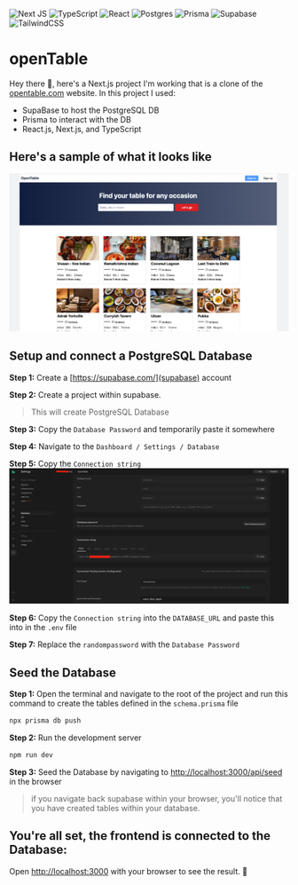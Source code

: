 ![Next JS](https://img.shields.io/badge/Next-black?style=for-the-badge&logo=next.js&logoColor=white)
![TypeScript](https://img.shields.io/badge/typescript-%23007ACC.svg?style=for-the-badge&logo=typescript&logoColor=white)
![React](https://img.shields.io/badge/react-%2320232a.svg?style=for-the-badge&logo=react&logoColor=%2361DAFB)
![Postgres](https://img.shields.io/badge/postgres-%23316192.svg?style=for-the-badge&logo=postgresql&logoColor=white)
![Prisma](https://img.shields.io/badge/Prisma-3982CE?style=for-the-badge&logo=Prisma&logoColor=white)
![Supabase](https://img.shields.io/badge/Supabase-3ECF8E?style=for-the-badge&logo=supabase&logoColor=white)
![TailwindCSS](https://img.shields.io/badge/tailwindcss-%2338B2AC.svg?style=for-the-badge&logo=tailwind-css&logoColor=white)


# openTable

Hey there 👋, here's a Next.js project I'm working that is a clone of the [opentable.com](https://www.opentable.com/) website. In this project I used:
- SupaBase to host the PostgreSQL DB
- Prisma to interact with the DB
- React.js, Next.js, and TypeScript


## Here's a sample of what it looks like
![Image of the Next.js project I'm working on](readme_images/frontend-pic.png)

## Setup and connect a PostgreSQL Database
**Step 1:** Create a [https://supabase.com/](supabase) account

**Step 2:** Create a project within supabase.
> This will create PostgreSQL Database

**Step 3:** Copy the `Database Password` and temporarily paste it somewhere

**Step 4:** Navigate to the `Dashboard / Settings / Database`

**Step 5:** Copy the `Connection string`
![Screenshot of the Connection string you need to copy](readme_images/con_str_photo.png)

**Step 6:** Copy the `Connection string` into the `DATABASE_URL` and paste this into in the `.env` file

**Step 7:** Replace the `randompassword` with the `Database Password`

## Seed the Database
**Step 1:** Open the terminal and navigate to the root of the project and run this command to create the tables defined in the `schema.prisma` file
```bash
npx prisma db push
```

**Step 2:** Run the development server
```bash
npm run dev
```
**Step 3:** Seed the Database by navigating to [http://localhost:3000/api/seed](http://localhost:3000/api/seed) in the browser
> if you navigate back supabase within your browser, you'll notice that you have created tables within your database.

## You're all set, the frontend is connected to the Database:
Open [http://localhost:3000](http://localhost:3000) with your browser to see the result. 🤞
